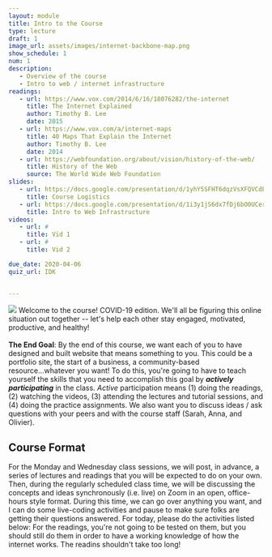 ```yaml
---
layout: module
title: Intro to the Course
type: lecture
draft: 1
image_url: assets/images/internet-backbone-map.png
show_schedule: 1
num: 1
description: 
   - Overview of the course
   - Intro to web / internet infrastructure
readings:
   - url: https://www.vox.com/2014/6/16/18076282/the-internet
     title: The Internet Explained
     author: Timothy B. Lee
     date: 2015
   - url: https://www.vox.com/a/internet-maps
     title: 40 Maps That Explain the Internet
     author: Timothy B. Lee
     date: 2014
   - url: https://webfoundation.org/about/vision/history-of-the-web/
     title: History of the Web
     source: The World Wide Web Foundation
slides:
   - url: https://docs.google.com/presentation/d/1yhY5SFHT6dqzVsXFQVCdENigLfaLit9wtp6N-q7ZUls/edit#slide=id.g555d87b1a1_0_0
     title: Course Logistics
   - url: https://docs.google.com/presentation/d/1i3y1jS6dx7fDj6bO0UCerYaP3gU3XDMggRSlaWsyBWs/edit?usp=sharing
     title: Intro to Web Infrastructure
videos:
   - url: #
     title: Vid 1
   - url: #
     title: Vid 2

due_date: 2020-04-06
quiz_url: IDK


---
```

<img class="module-image" src="/spring2020/assets/images/internet-backbone-map.png" /> Welcome to the course! COVID-19 edition. We'll all be figuring this online situation out together -- let's help each other stay engaged, motivated, productive, and healthy! <br><br>**The End Goal**: By the end of this course, we want each of you to have designed and built website that means something to you. This could be a portfolio site, the start of a business, a community-based resource...whatever you want! To do this, you're going to have to teach yourself the skills that you need to accomplish this goal by ***actively participating*** in the class. *Active* participation means (1) doing the readings, (2) watching the videos, (3) attending the lectures and tutorial sessions, and (4) doing the practice assignments. We also want you to discuss ideas / ask questions with your peers and with the course staff (Sarah, Anna, and Olivier).

## Course Format
For the Monday and Wednesday class sessions, we will post, in advance, a series of lectures and readings that you will be expected to do on your own. Then, during the regularly scheduled class time, we will be discussing the concepts and ideas synchronously (i.e. live) on Zoom in an open, office-hours style format. During this time, we can go over anything you want, and I can do some live-coding activities and pause to make sure folks are getting their questions answered. For today, please do the activities listed below: For the readings, you're not going to be tested on them, but you should still do them in order to have a working knowledge of how the internet works. The readins shouldn't take too long!
